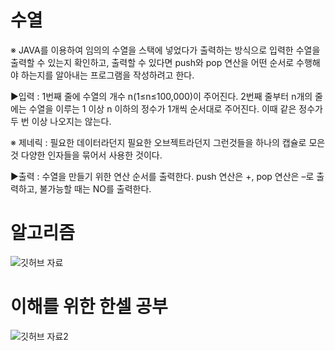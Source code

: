# 수열

※ JAVA를 이용하여 임의의 수열을 스택에 넣었다가 출력하는 방식으로 입력한 수열을 출력할 수 있는지 확인하고, 출력할 수 있다면 push와 pop 연산을 어떤 순서로 수행해야 하는지를 알아내는 프로그램을 작성하려고 한다. 

▶입력 : 1번째 줄에 수열의 개수 n(1≤n≤100,000)이 주어진다. 2번째 줄부터 n개의 줄에는 수열을 이루는 1 이상 n 이하의 정수가 1개씩 순서대로 주어진다. 이때 같은 정수가 두 번 이상 나오지는 않는다.

※ 제네릭 : 필요한 데이터라던지 필요한 오브젝트라던지 그런것들을 하나의 캡슐로 모은 것
다양한 인자들을 묶어서 사용한 것이다.

▶출력 : 수열을 만들기 위한 연산 순서를 출력한다. push 연산은 +, pop 연산은 –로 출력하고, 불가능할 때는 NO를 출력한다.

# 알고리즘

![깃허브 자료](https://github.com/GEUMAIN/Java-2-Grade/assets/128437656/ae5675c3-4ecb-4cf8-8cac-188e6e33fcc1)

# 이해를 위한 한셀 공부

![깃허브 자료2](https://github.com/GEUMAIN/Java-2-Grade/assets/128437656/b7d7009a-9996-408f-92ce-9814851eb774)
